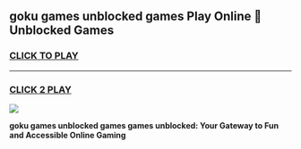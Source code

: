 
## goku games unblocked games Play Online 👋 Unblocked Games
<h3>
<a href="https://premium.freeplayer.one?title=goku_games_unblocked_games&ref=19F">CLICK TO PLAY</a></h3>
<hr>

<h3>
<a href="https://premium.freeplayer.one?title=goku_games_unblocked_games&ref=19F">CLICK 2 PLAY</a>
  
</h3>

<a href="https://premium.freeplayer.one?title=goku_games_unblocked_games&ref=19F"><img src="https://clearcache.store/games.png"></a>


**goku games unblocked games games unblocked: Your Gateway to Fun and Accessible Online Gaming**
